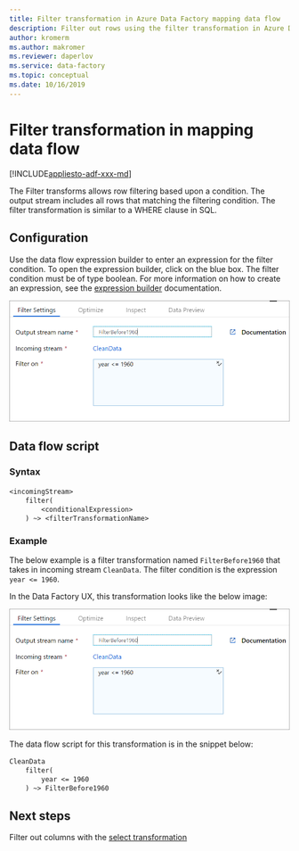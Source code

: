 ```yaml
---
title: Filter transformation in Azure Data Factory mapping data flow 
description: Filter out rows using the filter transformation in Azure Data Factory mapping data flow
author: kromerm
ms.author: makromer
ms.reviewer: daperlov
ms.service: data-factory
ms.topic: conceptual
ms.date: 10/16/2019
---
```


# Filter transformation in mapping data flow

[!INCLUDE[appliesto-adf-xxx-md](includes/appliesto-adf-xxx-md.md)]

The Filter transforms allows row filtering based upon a condition. The output stream includes all rows that matching the filtering condition. The filter transformation is similar to a WHERE clause in SQL.

## Configuration

Use the data flow expression builder to enter an expression for the filter condition. To open the expression builder, click on the blue box. The filter condition must be of type boolean. For more information on how to create an expression, see the [expression builder](concepts-data-flow-expression-builder.md) documentation.

![Filter transformation](media/data-flow/filter1.png "Filter transformation")

## Data flow script

### Syntax

```
<incomingStream>
    filter(
        <conditionalExpression>
    ) ~> <filterTransformationName>
```

### Example

The below example is a filter transformation named `FilterBefore1960` that takes in incoming stream `CleanData`. The filter condition is the expression `year <= 1960`.

In the Data Factory UX, this transformation looks like the below image:

![Filter transformation](media/data-flow/filter1.png "Filter transformation")

The data flow script for this transformation is in the snippet below:

```
CleanData
    filter(
        year <= 1960
    ) ~> FilterBefore1960

```

## Next steps

Filter out columns with the [select transformation](data-flow-select.md)
